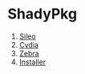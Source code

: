 # ShadyPkg
1. <a href="https://github.com/ShadyVI/ShadySillyo">Sileo</a>
2. <a href="https://github.com/ShadyVI/ShadyCydo">Cydia</a>
3. <a href="https://github.com/ShadyVI/ShadyZeb">Zebra</a>
4. <a href="https://github.com/ShadyVI/ShadyInst">Installer</a>
